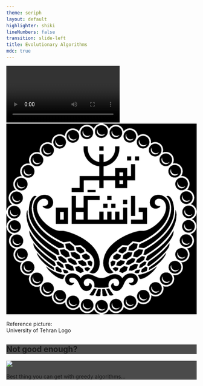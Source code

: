 ```yaml
---
theme: seriph
layout: default
highlighter: shiki
lineNumbers: false
transition: slide-left
title: Evolutionary Algorithms
mdc: true
---
```


<Titler title="Genetic Algorithms: Thread Art" page="8"/>


<div class="grid grid-cols-12">
<div class="col-span-8">

<video controls class="h-[70%]">
<source src="/res/thread-movie.mp4"/>
</video>
</div>

<div class="col-span-4">
    <div style="" >
    <img src="/res/ut_logo.png" class="">
    <p>Reference picture: <br/> University of Tehran Logo</p>
    </div>
</div>
</div>

<div v-click class="absolute top-0 left-0 h-full w-full flex flex-col justify-center items-center" style="backdrop-filter: blur(3px)">
<div class="p-4 rounded" style="background: rgba(0,0,0,0.7)">
    <h2>Not good enough?</h2>
</div>
</div>


<div v-click class="absolute top-0 left-0 h-full w-full flex flex-col justify-center items-center">
    <div class="flex flex-col items-start justify-center p-7 rounded" style="background: rgba(0,0,0,0.7)">
        <img src="/res/greedy_logo.png" class="h-[400px] rounded">
        <p>Best thing you can get with greedy algorithms...</p>
    </div>
</div>


